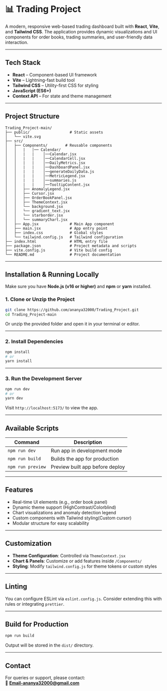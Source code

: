 # 📊 Trading Project

A modern, responsive web-based trading dashboard built with **React**, **Vite**, and **Tailwind CSS**. The application provides dynamic visualizations and UI components for order books, trading summaries, and user-friendly data interaction.

---

## Tech Stack

- **React** – Component-based UI framework  
- **Vite** – Lightning-fast build tool  
- **Tailwind CSS** – Utility-first CSS for styling  
- **JavaScript (ES6+)**  
- **Context API** – For state and theme management  

---

## Project Structure

```
Trading_Project-main/
├── public/                  # Static assets
│   └── vite.svg
├── src/
│   ├── Components/        # Reusable components
│   │   |   │── Calendar/
│   │   |   |    │──Calendar.jsx
│   │   |   |    │──CalendarCell.jsx
│   │   |   |    │──DailyMetrics.jsx
│   │   |   |    │──DashboardPanel.jsx
│   │   |   |    │──generateDailyData.js
│   │   |   |    │──MetricLegend.jsx
│   │   |   |    │──summaries.js
│   │   |   |    │──TooltipContent.jsx
│   │   ├── AnomalyLegend.jsx
│   │   ├── Cursor.jsx
│   │   ├── OrderBookPanel.jsx
│   │   ├── ThemeContext.jsx
│   │   └── background.jsx
│   │   └── gradient_text.jsx
│   │   └── starborder.jsx
│   │   └── summaryChart.jsx
│   ├── App.jsx              # Main App component
│   ├── main.jsx             # App entry point
│   ├── index.css            # Global styles
│   └── tailwind.config.js   # Tailwind configuration
├── index.html               # HTML entry file
├── package.json             # Project metadata and scripts
├── vite.config.js           # Vite build config
└── README.md                # Project documentation
```

---

## Installation & Running Locally

Make sure you have **Node.js (v16 or higher)** and **npm** or **yarn** installed.

### 1. Clone or Unzip the Project

```bash
git clone https://github.com/ananya32000/Trading_Project.git
cd Trading_Project-main
```

Or unzip the provided folder and open it in your terminal or editor.

---

### 2. Install Dependencies

```bash
npm install
# or
yarn install
```

---

### 3. Run the Development Server

```bash
npm run dev
# or
yarn dev
```

Visit `http://localhost:5173/` to view the app.

---

## Available Scripts

| Command            | Description                         |
|--------------------|-------------------------------------|
| `npm run dev`      | Run app in development mode         |
| `npm run build`    | Builds the app for production       |
| `npm run preview`  | Preview built app before deploy     |

---

## Features

- Real-time UI elements (e.g., order book panel)  
- Dynamic theme support (HighContrast/Colorblind)  
- Chart visualizations and anomaly detection legend  
- Custom components with Tailwind styling(Custom cursor)  
- Modular structure for easy scalability  

---

## Customization

- **Theme Configuration**: Controlled via `ThemeContext.jsx`  
- **Chart & Panels**: Customize or add features inside `/Components/`  
- **Styling**: Modify `tailwind.config.js` for theme tokens or custom styles  

---

## Linting

You can configure ESLint via `eslint.config.js`. Consider extending this with rules or integrating `prettier`.

---

## Build for Production

```bash
npm run build
```

Output will be stored in the `dist/` directory.

---

## Contact

For queries or support, please contact:  
📧 **Email-ananya32000@gmail.com**
